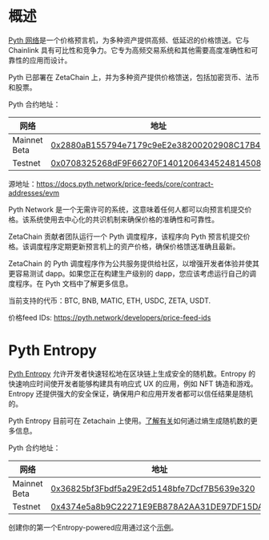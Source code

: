 # 概述

[Pyth 网络](https://docs.pyth.network/home)是一个价格预言机，为多种资产提供高频、低延迟的价格馈送。它与 Chainlink 具有可比性和竞争力。它专为高频交易系统和其他需要高度准确性和可靠性的应用而设计。

Pyth 已部署在 ZetaChain 上，并为多种资产提供价格馈送，包括加密货币、法币和股票。

Pyth 合约地址：

| 网络         | 地址                                                         |
| ------------ | ------------------------------------------------------------ |
| Mainnet Beta | [0x2880aB155794e7179c9eE2e38200202908C17B43](https://zetascan.com/address/0x2880aB155794e7179c9eE2e38200202908C17B43) |
| Testnet      | [0x0708325268dF9F66270F1401206434524814508b](https://zetachain-athens-3.blockscout.com/address/0x0708325268dF9F66270F1401206434524814508b) |

源地址：https://docs.pyth.network/price-feeds/core/contract-addresses/evm

Pyth Network 是一个无需许可的系统，这意味着任何人都可以向预言机提交价格。该系统使用去中心化的共识机制来确保价格的准确性和可靠性。

ZetaChain 贡献者团队运行一个 Pyth 调度程序，该程序向 Pyth 预言机提交价格。该调度程序定期更新预言机上的资产价格，确保价格馈送准确且最新。

ZetaChain 的 Pyth 调度程序作为公共服务提供给社区，以增强开发者体验并使其更容易测试 dapp。如果您正在构建生产级别的 dapp，您应该考虑运行自己的调度程序。在 Pyth 文档中了解更多信息。

当前支持的代币：BTC, BNB, MATIC, ETH, USDC, ZETA, USDT.

价格feed IDs: https://pyth.network/developers/price-feed-ids

# Pyth Entropy

[Pyth Entropy](https://docs.pyth.network/entropy) 允许开发者快速轻松地在区块链上生成安全的随机数。Entropy 的快速响应时间使开发者能够构建具有响应式 UX 的应用，例如 NFT 铸造和游戏。Entropy 还提供强大的安全保证，确保用户和应用开发者都可以信任结果是随机的。

Pyth Entropy 目前可在 Zetachain 上使用。[了解有关](https://docs.pyth.network/entropy/generate-random-numbers)如何通过熵生成随机数的更多信息。

Pyth 合约地址：

| 网络         | 地址                                                         |
| ------------ | ------------------------------------------------------------ |
| Mainnet Beta | [0x36825bf3Fbdf5a29E2d5148bfe7Dcf7B5639e320](https://zetascan.com/address/0x36825bf3Fbdf5a29E2d5148bfe7Dcf7B5639e320) |
| Testnet      | [0x4374e5a8b9C22271E9EB878A2AA31DE97DF15DAF](https://zetachain-athens-3.blockscout.com/address/0x4374e5a8b9C22271E9EB878A2AA31DE97DF15DAF) |

创建你的第一个Entropy-powered应用通过这个[示例](https://docs.pyth.network/entropy/create-your-first-entropy-app)。